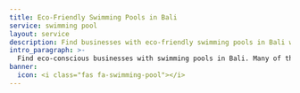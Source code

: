 ```yaml
---
title: Eco-Friendly Swimming Pools in Bali
service: swimming pool
layout: service
description: Find businesses with eco-friendly swimming pools in Bali with our free green business directory.
intro_paragraph: >-
  Find eco-conscious businesses with swimming pools in Bali. Many of these locations offer fresh water, spring water, and chemical/chlorine free pools.
banner:
  icon: <i class="fas fa-swimming-pool"></i>
---
```

